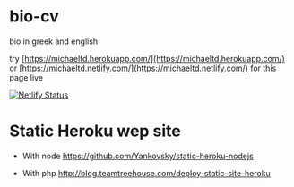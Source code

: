 # bio-cv

bio in greek and english

try [https://michaeltd.herokuapp.com/](https://michaeltd.herokuapp.com/) or [https://michaeltd.netlify.com/](https://michaeltd.netlify.com/) for this page live

[![Netlify Status](https://api.netlify.com/api/v1/badges/1bfb02c1-555f-4300-b2d5-17331d66d855/deploy-status)](https://app.netlify.com/sites/michaeltd/deploys)

# Static Heroku wep site

  * With node https://github.com/Yankovsky/static-heroku-nodejs

  * With php http://blog.teamtreehouse.com/deploy-static-site-heroku
